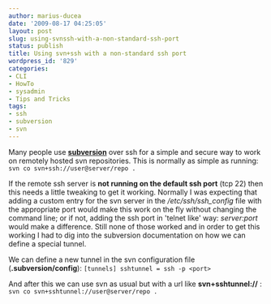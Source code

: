 ```yaml
---
author: marius-ducea
date: '2009-08-17 04:25:05'
layout: post
slug: using-svnssh-with-a-non-standard-ssh-port
status: publish
title: Using svn+ssh with a non-standard ssh port
wordpress_id: '829'
categories:
- CLI
- HowTo
- sysadmin
- Tips and Tricks
tags:
- ssh
- subversion
- svn
---
```


Many people use [**subversion**](http://subversion.tigris.org/) over ssh for a simple and secure way to work on remotely hosted svn repositories. This is normally as simple as running:
`svn co svn+ssh://user@server/repo .`

If the remote ssh server is **not running on the default ssh port** (tcp 22) then this needs a little tweaking to get it working. Normally I was expecting that adding a custom entry for the svn server in the _/etc/ssh/ssh_config_ file with the appropriate port would make this work on the fly without changing the command line; or if not, adding the ssh port in 'telnet like' way: _server:port_ would make a difference. Still none of those worked and in order to get this working I had to dig into the subversion documentation on how we can define a special tunnel.

We can define a new tunnel in the svn configuration file (**.subversion/config**):
`[tunnels]
sshtunnel = ssh -p <port>`

And after this we can use svn as usual but with a url like **svn+sshtunnel://** :
`svn co svn+sshtunnel://user@server/repo .`
